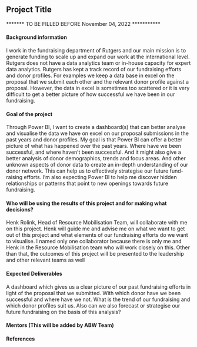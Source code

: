 ## Project Title

******* TO BE FILLED BEFORE November 04, 2022 ***********

#### Background information

I work in the fundraising department of Rutgers and our main mission is to generate funding to scale up and expand our work at the international level. Rutgers does not have a data analytics team or in-house capacity for expert data analytics. 
Rutgers has kept a track record of our fundraising efforts and donor profiles. For examples we keep a data base in excel on the proposal that we submit each other and the relevant donor profile against a proposal. However, the data in excel is sometimes too scattered or it is very difficult to get a better picture of how successful we have been in our fundraising.


#### Goal of the project

Through Power BI, I want to create a dashboard(s) that can better analyse and  visualise the data we have on excel on our proposal submissions in the past years and donor profiles. My goal is that Power BI can offer a better picture of what has happened over the past years. Where have we been successful, and where haven’t been successful. And it might also give a better analysis of donor demographics, trends and focus areas. And other unknown aspects of donor data to create an in-depth understanding of our donor network. This can help us to effectively strategise our future fund-raising efforts.  I’m also expecting Power BI to help me discover hidden relationships or patterns that point to new openings towards future fundraising.

#### Who will be using the results of this project and for making what decisions?

Henk Rolink, Head of Resource Mobilisation Team, will collaborate with me on this project. Henk will guide me and advise me on what we want to get out of this project and what elements of our fundraising efforts do we want to visualise. I named only one collaborator because there is only me and Henk in the Resource Mobilisation team who will work closely on this. Other than that, the outcomes of this project will be presented to the leadership and other relevant teams as well

#### Expected Deliverables

A dashboard which gives us a clear picture of our past fundraising efforts in light of the proposal that we submitted. With which donor have we been successful and where have we not. What is the trend of our fundraising and which donor profiles suit us. Also can we also forecast or strategise our future fundraising on the basis of this analysis?

#### Mentors (This will be added by ABW Team)

#### References

